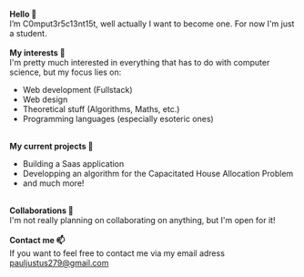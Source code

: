 <b>Hello 👋</b><br>
I’m C0mput3r5c13nt15t, well actually I want to become one. For now I'm just a student.
<br><br>
<b>My interests 👀</b><br>
I'm pretty much interested in everything that has to do with computer science, but my focus lies on:
- Web development (Fullstack)
- Web design
- Theoretical stuff (Algorithms, Maths, etc.)
- Programming languages (especially esoteric ones)


<br><b>My current projects 🌱</b><br>
- Building a Saas application
- Developping an algorithm for the Capacitated House Allocation Problem
- and much more!

<br><b>Collaborations 💞️</b><br>
I'm not really planning on collaborating on anything, but I'm open for it!
<br><br>
<b>Contact me 📫</b><br>
If you want to feel free to contact me via my email adress pauljustus279@gmail.com

<!---
C0mput3r5c13nt15t/C0mput3r5c13nt15t is a ✨ special ✨ repository because its `README.md` (this file) appears on your GitHub profile.
You can click the Preview link to take a look at your changes.
--->
